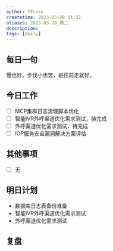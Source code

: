 ```yaml
---
author: TFrose
createtime: 2023-03-28 11:32
aliases: 2023-03-28_周二
description:
tags: [daily]
---
```


## 每日一句
慢也好，步伐小也罢，是往前走就好。

## 今日工作
- [ ] MCP集群日志清理脚本优化
- [ ] 智能IVR外呼渠道优化需求测试，待完成
- [ ] 外呼渠道优化需求测试，待完成
- [ ] IOP服务安全漏洞解决方案评估

## 其他事项
- [ ] 无

## 明日计划
- 数据库日志表备份准备
- 智能IVR外呼渠道优化需求测试
- 外呼渠道优化需求测试

## 复盘

